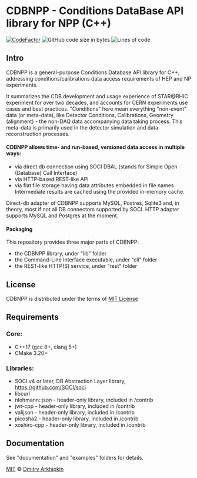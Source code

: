 # CDBNPP - Conditions DataBase API library for NPP (C++)

[![CodeFactor](https://www.codefactor.io/repository/github/dmarkh/cdbnpp/badge/master)](https://www.codefactor.io/repository/github/dmarkh/cdbnpp/overview/master)
![GitHub code size in bytes](https://img.shields.io/github/languages/code-size/dmarkh/cdbnpp)
![Lines of code](https://img.shields.io/tokei/lines/github/dmarkh/cdbnpp)

## Intro
CDBNPP is a general-purpose Conditions Database API library for C++, addressing conditions/calibrations data access requirements of HEP and NP experiments.

It summarizes the CDB development and usage experience of STAR@RHIC experiment for over two decades, and accounts for CERN experiments use cases and best practices. "Conditions" here mean everything "non-event" data (or meta-data), like Detector Conditions, Calibrations, Geometry (alignment) - the non-DAQ data accompanying data taking process. This meta-data is primarily used in the detector simulation and data reconstruction processes.

#### CDBNPP allows time- and run-based, versioned data access in multiple ways:
- via direct db connection using SOCI DBAL (stands for Simple Open (Database) Call Interface)
- via HTTP-based REST-like API
- via flat file storage having data attributes embedded in file names
Intermediate results are cached using the provided in-memory cache.

Direct-db adapter of CDBNPP supports MySQL, Postres, Sqlite3 and, in theory, most if not all DB connectors supported by SOCI. HTTP adapter
supports MySQL and Postgres at the moment.

#### Packaging
This repository provides three major parts of CDBNPP:
- the CDBNPP library, under "lib" folder
- the Command-Line Interface executable, under "cli" folder
- the REST-like HTTP(S) service, under "rest" folder

## License
CDBNPP is distributed under the terms of [MIT License](https://en.wikipedia.org/wiki/MIT_License)

## Requirements

### Core:
- C++17 (gcc 8+, clang 5+)
- CMake 3.20+

### Libraries:
- SOCI v4 or later, DB Abstraction Layer library, https://github.com/SOCI/soci
- libcurl
- nlohmann::json - header-only library, included in /contrib
- jwt-cpp - header-only library, included in /contrib
- valijson - header-only library, included in /contrib
- picosha2 - header-only library, included in /contrib
- xoshiro-cpp - header-only library, included in /contrib

## Documentation
See "documentation" and "examples" folders for details.

[MIT](https://en.wikipedia.org/wiki/MIT_License) © [Dmitry Arkhipkin](https://github.com/dmarkh)

